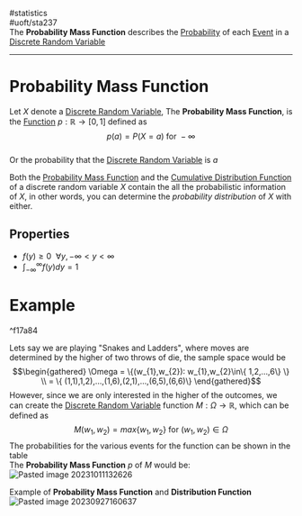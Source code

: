 #statistics  
#uoft/sta237  
The **Probability Mass Function** describes the [Probability](Probability.md) of each [Event](Event.md) in a [Discrete Random Variable](Discrete%20Random%20Variable.md)

---
# Probability Mass Function
Let $X$ denote a [Discrete Random Variable](Discrete%20Random%20Variable.md), The **Probability Mass Function**, is the [Function](Function.md) $p:\mathbb{R} \rightarrow [0,1]$ defined as$$p(a) = P(X=a) \text{ for } -\infty$$  
Or the probability that the [Discrete Random Variable](Discrete%20Random%20Variable.md) is $a$ 


Both the [Probability Mass Function](.md) and the [Cumulative Distribution Function](Cumulative%20Distribution%20Function.md) of a discrete random variable *X* contain the all the probabilistic information of *X*, in other words, you can determine the *probability distribution* of *X* with either. 

## Properties
- $f(y) \geq 0  \ \ \forall y, -\infty < y < \infty$
- $\int_{-\infty}^{\infty}f(y)dy=1$
# Example

^f17a84

Lets say we are playing "Snakes and Ladders", where moves are determined by the higher of two throws of die, the sample space would be $$\begin{gathered} \Omega = \{(w_{1},w_{2}): w_{1},w_{2}\in\{ 1,2,...,6\} \} \\ = \{ (1,1),1,2),...,(1,6),(2,1),...,(6,5),(6,6)\} \end{gathered}$$However, since we are only interested in the higher of the outcomes, we can create the [Discrete Random Variable](Discrete%20Random%20Variable.md) function $M:\Omega \rightarrow \mathbb{R}$, which can be defined as $$M(w_{1},w_{2}) = max\{w_{1},w_{2}\} \text{ for } (w_{1},w_{2})\in \Omega$$ The probabilities for the various events for the function can be shown in the table  
The **Probability Mass Function** $p$ of $M$ would be:![Pasted image 20231011132626](Pasted%20image%2020231011132626.png)

Example of **Probability Mass Function** and **Distribution Function**![Pasted image 20230927160637](Pasted%20image%2020230927160637.png)